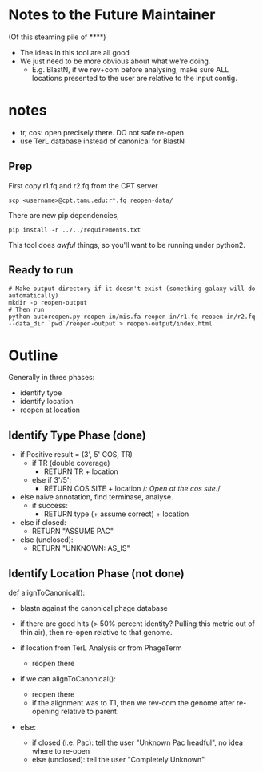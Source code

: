 # Notes to the Future Maintainer

(Of this steaming pile of \*\*\*\*)

- The ideas in this tool are all good
- We just need to be more obvious about what we're doing.
    - E.g. BlastN, if we rev+com before analysing, make sure ALL locations
      presented to the user are relative to the input contig.

# notes
- tr, cos: open precisely there. DO not safe re-open
- use TerL database instead of canonical for BlastN

## Prep

First copy r1.fq and r2.fq from the CPT server

```
scp <username>@cpt.tamu.edu:r*.fq reopen-data/
```

There are new pip dependencies,

```
pip install -r ../../requirements.txt
```

This tool does *awful* things, so you'll want to be running under python2.

## Ready to run

```
# Make output directory if it doesn't exist (something galaxy will do automatically)
mkdir -p reopen-output
# Then run
python autoreopen.py reopen-in/mis.fa reopen-in/r1.fq reopen-in/r2.fq --data_dir `pwd`/reopen-output > reopen-output/index.html
```


# Outline

Generally in three phases:

- identify type
- identify location
- reopen at location

## Identify Type Phase (done)

- if Positive result = (3', 5' COS, TR)
    - if TR (double coverage)
        - RETURN TR + location
    - else if 3'/5':
        - RETURN COS SITE + location
    /*: Open at the cos site.*/
- else naive annotation, find terminase, analyse.
    - if success:
        - RETURN type (+ assume correct) + location
- else if closed:
    - RETURN "ASSUME PAC"
- else (unclosed):
    - RETURN "UNKNOWN: AS_IS"


## Identify Location Phase (not done)

def alignToCanonical():
- blastn against the canonical phage database
- if there are good hits (> 50% percent identity? Pulling this metric out
  of thin air), then <SOMEHOW> re-open relative to that genome.


- if location from TerL Analysis or from PhageTerm
    - reopen there
- if we can alignToCanonical():
    - reopen there
    - if the alignment was to T1, then we rev-com the genome after re-opening relative to parent.
- else:
    - if closed (i.e. Pac): tell the user "Unknown Pac headful", no idea where to re-open
    - else (unclosed): tell the user "Completely Unknown"
